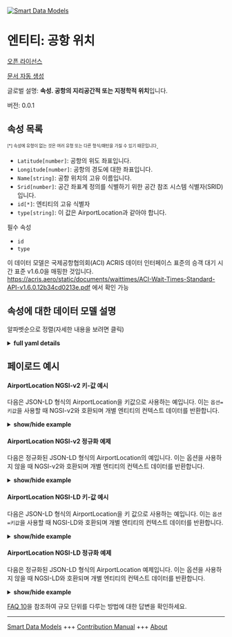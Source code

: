 <!-- 10-Header -->    
[![Smart Data Models](https://smartdatamodels.org/wp-content/uploads/2022/01/SmartDataModels_logo.png "Logo")](https://smartdatamodels.org)    
엔티티: 공항 위치    
==========<!-- /10-Header -->    
<!-- 15-License -->    
[오픈 라이선스](https://github.com/smart-data-models//dataModel.ACRIS/blob/master/AirportLocation/LICENSE.md)    
[문서 자동 생성](https://docs.google.com/presentation/d/e/2PACX-1vTs-Ng5dIAwkg91oTTUdt8ua7woBXhPnwavZ0FxgR8BsAI_Ek3C5q97Nd94HS8KhP-r_quD4H0fgyt3/pub?start=false&loop=false&delayms=3000#slide=id.gb715ace035_0_60)    
<!-- /15-License -->    
<!-- 20-Description -->    
글로벌 설명: **속성. 공항의 지리공간적 또는 지정학적 위치**입니다.    
버전: 0.0.1    
<!-- /20-Description -->    
<!-- 30-PropertiesList -->    
## 속성 목록    
<sup><sub>[*] 속성에 유형이 없는 것은 여러 유형 또는 다른 형식/패턴을 가질 수 있기 때문입니다</sub></sup>.    
- `Latitude[number]`: 공항의 위도 좌표입니다.  - `Longitude[number]`: 공항의 경도에 대한 좌표입니다.  - `Name[string]`: 공항 위치의 고유 이름입니다.  - `Srid[number]`: 공간 좌표계 정의를 식별하기 위한 공간 참조 시스템 식별자(SRID)입니다.  - `id[*]`: 엔티티의 고유 식별자  - `type[string]`: 이 값은 AirportLocation과 같아야 합니다.  <!-- /30-PropertiesList -->    
<!-- 35-RequiredProperties -->    
필수 속성    
- `id`  - `type`  <!-- /35-RequiredProperties -->    
<!-- 40-RequiredProperties -->    
이 데이터 모델은 국제공항협의회(ACI) ACRIS 데이터 인터페이스 표준의 승객 대기 시간 표준 v1.6.0을 매핑한 것입니다. https://acris.aero/static/documents/waittimes/ACI-Wait-Times-Standard-API-v1.6.0.12b34cd0213e.pdf 에서 확인 가능    
<!-- /40-RequiredProperties -->    
<!-- 50-DataModelHeader -->    
## 속성에 대한 데이터 모델 설명    
알파벳순으로 정렬(자세한 내용을 보려면 클릭)    
<!-- /50-DataModelHeader -->    
<!-- 60-ModelYaml -->    
<details><summary><strong>full yaml details</strong></summary>      
```yaml    
AirportLocation:      
  description: Property. The geospatial or geopolitical location of an Airport.      
  properties:      
    Latitude:      
      description: Coordinate for latitude of the Airport.      
      type: number      
      x-ngsi:      
        type: Property      
    Longitude:      
      description: Coordinate for longitude of the Airport.      
      type: number      
      x-ngsi:      
        type: Property      
    Name:      
      description: Unique name for the Airport Location.      
      type: string      
      x-ngsi:      
        type: Property      
    Srid:      
      description: 'A Spatial Reference System Identifier (SRID), to identify the spatial coordinate system definitions.'      
      type: number      
      x-ngsi:      
        type: Property      
    id:      
      anyOf:      
        - description: Identifier format of any NGSI entity      
          maxLength: 256      
          minLength: 1      
          pattern: ^[\w\-\.\{\}\$\+\*\[\]`|~^@!,:\\]+$      
          type: string      
          x-ngsi:      
            type: Property      
        - description: Identifier format of any NGSI entity      
          format: uri      
          type: string      
          x-ngsi:      
            type: Property      
      description: Unique identifier of the entity      
      x-ngsi:      
        type: Property      
    type:      
      description: It must be equal to AirportLocation.      
      enum:      
        - AirportLocation      
      type: string      
      x-ngsi:      
        type: Property      
  required:      
    - id      
    - type      
  type: object      
  x-derived-from: https://acris.aero/static/documents/waittimes/ACI-Wait-Times-API-Specification-v1.6.0.1c4ec122da9a.yaml      
  x-disclaimer: 'Redistribution and use in source and binary forms, with or without modification, are permitted  provided that the license conditions are met. Copyleft (c) 2022 Contributors to Smart Data Models Program'      
  x-license-url: https://github.com/smart-data-models/dataModel.ACRIS/blob/master/AirportLocation/LICENSE.md      
  x-model-schema: https://smart-data-models.github.io/dataModel.ACRIS/AirportLocation/schema.json      
  x-model-tags: ACRIS      
  x-version: 0.0.1      
```    
</details>      
<!-- /60-ModelYaml -->    
<!-- 70-MiddleNotes -->    
<!-- /70-MiddleNotes -->    
<!-- 80-Examples -->    
## 페이로드 예시    
#### AirportLocation NGSI-v2 키-값 예시    
다음은 JSON-LD 형식의 AirportLocation을 키값으로 사용하는 예입니다. 이는 `옵션=키값`을 사용할 때 NGSI-v2와 호환되며 개별 엔티티의 컨텍스트 데이터를 반환합니다.    
<details><summary><strong>show/hide example</strong></summary>      
```json  
{  
  "id": "urn:ngsi-ld:AirportLocation:id:DSZW:70034143",  
  "type": "AirportLocation",  
  "Latitude": 40.41,  
  "Longitude": 3.708,  
  "Name": "Madrid",  
  "Srid": 4326  
}  
```  
</details>    
#### AirportLocation NGSI-v2 정규화 예제    
다음은 정규화된 JSON-LD 형식의 AirportLocation의 예입니다. 이는 옵션을 사용하지 않을 때 NGSI-v2와 호환되며 개별 엔티티의 컨텍스트 데이터를 반환합니다.    
<details><summary><strong>show/hide example</strong></summary>      
```json  
{  
  "id": "urn:ngsi-ld:AirportLocation:id:LCGI:88743541",  
  "type": "AirportLocation",  
  "Latitude": {  
    "type": "Number",  
    "value": 40.41  
  },  
  "Longitude": {  
    "type": "Number",  
    "value": 3.702  
  },  
  "Name": {  
    "type": "Text",  
    "value": "Madrid"  
  },  
  "Srid": {  
    "type": "Number",  
    "value": 4326  
  }  
}  
```  
</details>    
#### AirportLocation NGSI-LD 키-값 예시    
다음은 JSON-LD 형식의 AirportLocation을 키 값으로 사용하는 예입니다. 이는 `옵션=키값`을 사용할 때 NGSI-LD와 호환되며 개별 엔티티의 컨텍스트 데이터를 반환합니다.    
<details><summary><strong>show/hide example</strong></summary>      
```json  
{  
  "id": "urn:ngsi-ld:AirportLocation:id:DSZW:70034143",  
  "type": "AirportLocation",  
  "Latitude": 40.42,  
  "Longitude": 3.704,  
  "Name": "Madrid",  
  "Srid": 4326,  
  "@context": [  
    "https://raw.githubusercontent.com/smart-data-models/dataModel.ACRIS/master/context.jsonld"  
  ]  
}  
```  
</details>    
#### AirportLocation NGSI-LD 정규화 예제    
다음은 정규화된 JSON-LD 형식의 AirportLocation 예제입니다. 이는 옵션을 사용하지 않을 때 NGSI-LD와 호환되며 개별 엔티티의 컨텍스트 데이터를 반환합니다.    
<details><summary><strong>show/hide example</strong></summary>      
```json  
{  
    "id": "urn:ngsi-ld:AirportLocation:id:LCGI:88743541",  
    "type": "AirportLocation",  
    "Latitude": {  
        "type": "Property",  
        "value": 3.8  
    },  
    "Longitude": {  
        "type": "control",  
        "value": 1.6  
    },  
    "Name": {  
        "type": "Property",  
        "value": ""  
    },  
    "Srid": {  
        "type": "Property",  
        "value": 4326  
    },  
    "@context": [  
        "https://raw.githubusercontent.com/smart-data-models/dataModel.ACRIS/master/context.jsonld"  
    ]  
}  
```  
</details><!-- /80-Examples -->    
<!-- 90-FooterNotes -->    
<!-- /90-FooterNotes -->    
<!-- 95-Units -->    
[FAQ 10](https://smartdatamodels.org/index.php/faqs/)을 참조하여 규모 단위를 다루는 방법에 대한 답변을 확인하세요.    
<!-- /95-Units -->    
<!-- 97-LastFooter -->    
---    
[Smart Data Models](https://smartdatamodels.org) +++ [Contribution Manual](https://bit.ly/contribution_manual) +++ [About](https://bit.ly/Introduction_SDM)<!-- /97-LastFooter -->    
